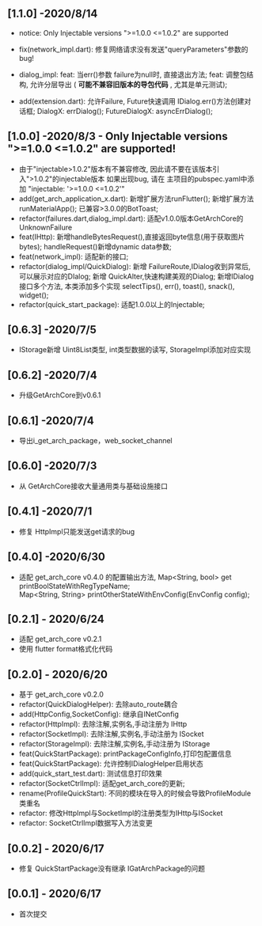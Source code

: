 ## [1.1.0] -2020/8/14
* notice: Only Injectable versions ">=1.0.0 <=1.0.2" are supported
* fix(network_impl.dart): 修复网络请求没有发送"queryParameters"参数的bug!
* dialog_impl:
  feat: 当err()参数 failure为null时, 直接退出方法;
  feat: 调整包结构, 允许分层导出 ( **可能不兼容旧版本的导包代码** , 尤其是单元测试);

* add(extension.dart):
  允许Failure, Future<Failure>快速调用 IDialog.err()方法创建对话框;
  DialogX: errDialog();
  FutureDialogX: asyncErrDialog();

## [1.0.0] -2020/8/3  - Only Injectable versions ">=1.0.0 <=1.0.2" are supported!
* 由于"injectable>1.0.2"版本有不兼容修改, 因此请不要在该版本引入">1.0.2"的injectable版本
    如果出现bug, 请在 主项目的pubspec.yaml中添加 "injectable: '>=1.0.0 <=1.0.2'"
* add(get_arch_application_x.dart):
 新增扩展方法runFlutter();
 新增扩展方法runMaterialApp();
 已兼容>3.0.0的BotToast;
* refactor(failures.dart,dialog_impl.dart):
  适配v1.0.0版本GetArchCore的UnknownFailure
* feat(IHttp):
 新增handleBytesRequest(),直接返回byte信息(用于获取图片bytes);
 handleRequest()新增dynamic data参数;
* feat(network_impl):
  适配新的接口;
* refactor(dialog_impl/QuickDialog):
  新增 FailureRoute,IDialog收到异常后,可以展示对应的DIalog;
  新增 QuickAlter,快速构建美观的Dialog;
  新增IDialog接口多个方法, 本类添加多个实现 selectTips(), err(), toast(), snack(), widget();
* refactor(quick_start_package):
  适配1.0.0以上的Injectable;

## [0.6.3] -2020/7/5
* IStorage新增 Uint8List类型, int类型数据的读写, StorageImpl添加对应实现

## [0.6.2] -2020/7/4
* 升级GetArchCore到v0.6.1

## [0.6.1] -2020/7/4
* 导出i_get_arch_package，web_socket_channel

## [0.6.0] -2020/7/3
* 从 GetArchCore接收大量通用类与基础设施接口

## [0.4.1] -2020/7/1
* 修复 HttpImpl只能发送get请求的bug

## [0.4.0] -2020/6/30
* 适配 get_arch_core v0.4.0 的配置输出方法,
Map<String, bool> get printBoolStateWithRegTypeName;  
Map<String, String> printOtherStateWithEnvConfig(EnvConfig config);

## [0.2.1] - 2020/6/24
* 适配 get_arch_core v0.2.1
* 使用 flutter format格式化代码

## [0.2.0] - 2020/6/20
* 基于 get_arch_core v0.2.0
* refactor(QuickDialogHelper): 去除auto_route耦合
* add(HttpConfig,SocketConfig): 继承自INetConfig
* refactor(HttpImpl): 去除注解,实例名,手动注册为 IHttp
* refactor(SocketImpl): 去除注解,实例名,手动注册为 ISocket
* refactor(StorageImpl): 去除注解,实例名,手动注册为 IStorage
* feat(QuickStartPackage): printPackageConfigInfo,打印包配置信息
* feat(QuickStartPackage): 允许控制IDialogHelper启用状态
* add(quick_start_test.dart): 测试信息打印效果
* refactor(SocketCtrlImpl): 适配get_arch_core的更新;
* rename(ProfileQuickStart): 不同的模块在导入的时候会导致ProfileModule类重名
* refactor: 修改HttpImpl与SocketImpl的注册类型为IHttp与ISocket
* refactor: SocketCtrlImpl数据写入方法变更

## [0.0.2] - 2020/6/17

* 修复 QuickStartPackage没有继承 IGatArchPackage的问题

## [0.0.1] - 2020/6/17

* 首次提交
